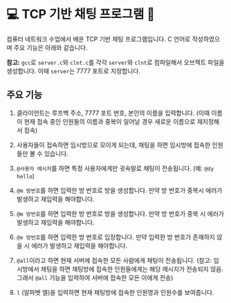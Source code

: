 # 💻 TCP 기반 채팅 프로그램 💬

컴퓨터 네트워크 수업에서 배운 TCP 기반 채팅 프로그램입니다.
C 언어로 작성하였으며 주요 기능은 아래와 같습니다.

**참고:** `gcc`로 `server.c`와 `clnt.c`를 각각 `server`와 `clnt`로 컴파일해서 오브젝트 파일을 생성합니다. 이때 `server`는 7777 포트로 지정합니다.

## 주요 기능

1. 클라이언트는 루프백 주소, 7777 포트 번호, 본인의 이름을 입력합니다. (이때 이름이 현재 접속 중인 인원들의 이름과 중복이 일어날 경우 새로운 이름으로 재지정해서 접속)

2. 사용자들이 접속하면 임시방으로 모이게 되는데, 채팅을 하면 임시방에 접속한 인원들만 볼 수 있습니다.

3. `@사용자 메시지`를 하면 특정 사용자에게만 귓속말로 채팅이 전송됩니다. (예: `@dy hello`)

4. `@m 방번호`를 하면 입력한 방 번호로 방을 생성합니다. 만약 방 번호가 중복시 에러가 발생하고 재입력을 해야합니다.

5. `@m 방번호`를 하면 입력한 방 번호로 방을 생성합니다. 만약 방 번호가 중복 시 에러가 발생하고 재입력을 해야합니다.

6. `@e 방번호`를 하면 입력한 방 번호로 입장합니다. 만약 입력한 방 번호가 존재하지 않을 시 에러가 발생하고 재입력을 해야합니다.

7. `@all`이라고 하면 현재 서버에 접속한 모든 사람에게 채팅이 전송됩니다. (참고: 임시방에서 채팅을 하면 채팅방에 접속한 인원들에게는 해당 메시지가 전송되지 않음. 그래서 `@all` 기능을 입력하여 서버에 접속한 모든 이에게 전송)

8. `l` (알파벳 엘)을 입력하면 현재 채팅방에 접속한 인원명과 인원수를 보여줍니다.
